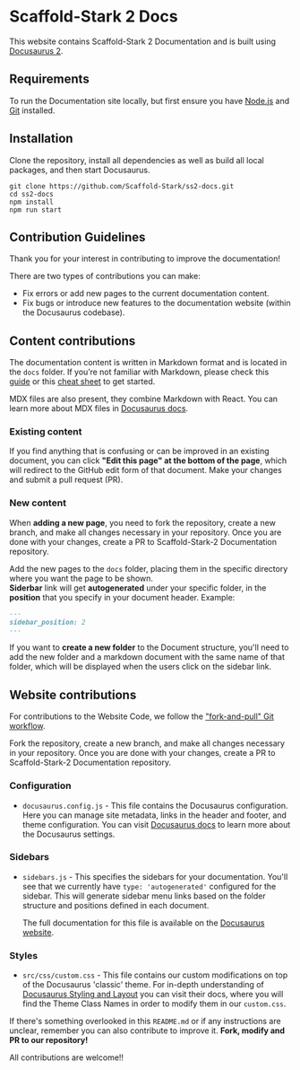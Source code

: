 # Scaffold-Stark 2 Docs

This website contains Scaffold-Stark 2 Documentation and is built using [Docusaurus 2](https://docusaurus.io/).

## Requirements

To run the Documentation site locally, but first ensure you have [Node.js](https://nodejs.org/en/download/) and [Git](https://git-scm.com/downloads) installed.

## Installation

Clone the repository, install all dependencies as well as build all local packages, and then start Docusaurus.

```
git clone https://github.com/Scaffold-Stark/ss2-docs.git
cd ss2-docs
npm install
npm run start
```

## Contribution Guidelines

Thank you for your interest in contributing to improve the documentation!

There are two types of contributions you can make:

- Fix errors or add new pages to the current documentation content.
- Fix bugs or introduce new features to the documentation website (within the Docusaurus codebase).

## Content contributions

The documentation content is written in Markdown format and is located in the `docs` folder. If you’re not familiar with Markdown, please check this [guide](https://guides.github.com/features/mastering-markdown/) or this [cheat sheet](https://www.markdownguide.org/cheat-sheet/) to get started.

MDX files are also present, they combine Markdown with React. You can learn more about MDX files in [Docusaurus docs](https://docusaurus.io/docs/markdown-features/react).

### Existing content

If you find anything that is confusing or can be improved in an existing document, you can click **"Edit this page" at the bottom of the page**, which will redirect to the GitHub edit form of that document. Make your changes and submit a pull request (PR).

### New content

When **adding a new page**, you need to fork the repository, create a new branch, and make all changes necessary in your repository. Once you are done with your changes, create a PR to Scaffold-Stark-2 Documentation repository.

Add the new pages to the `docs` folder, placing them in the specific directory where you want the page to be shown.  
**Siderbar** link will get **autogenerated** under your specific folder, in the **position** that you specify in your document header. Example:

```markdown
---
sidebar_position: 2
---
```

If you want to **create a new folder** to the Document structure, you'll need to add the new folder and a markdown document with the same name of that folder, which will be displayed when the users click on the sidebar link.

<!---
TODO: Explain how to upload/link images to the docs. Currently there are none.
-->

<!---
TODO: Explain _category_.json
-->

## Website contributions

For contributions to the Website Code, we follow the ["fork-and-pull" Git workflow](https://github.com/susam/gitpr).

Fork the repository, create a new branch, and make all changes necessary in your repository. Once you are done with your changes, create a PR to Scaffold-Stark-2 Documentation repository.

### Configuration

- `docusaurus.config.js` - This file contains the Docusaurus configuration. Here you can manage site metadata, links in the header and footer, and theme configuration. You can visit [Docusaurus docs](https://docusaurus.io/docs/configuration) to learn more about the Docusaurus settings.

### Sidebars

- `sidebars.js` - This specifies the sidebars for your documentation. You'll see that we currently have `type: 'autogenerated'` configured for the sidebar. This will generate sidebar menu links based on the folder structure and positions defined in each document.

  The full documentation for this file is available on the [Docusaurus website](https://docusaurus.io/docs/sidebar).

### Styles

- `src/css/custom.css` - This file contains our custom modifications on top of the Docusaurus 'classic' theme. For in-depth understanding of [Docusaurus Styling and Layout](https://docusaurus.io/docs/styling-layout) you can visit their docs, where you will find the Theme Class Names in order to modify them in our `custom.css`.

If there's something overlooked in this `README.md` or if any instructions are unclear, remember you can also contribute to improve it. **Fork, modify and PR to our repository!**

All contributions are welcome!!
